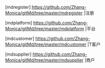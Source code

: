 
[mdregister]  https://github.com/Zhang-Monica/gitMd/tree/master/mdregister               |注册

[mdplatform]  https://github.com/Zhang-Monica/gitMd/tree/master/mdplatform               |平台

[mdcustomer]  https://github.com/Zhang-Monica/gitMd/tree/master/mdcustomer               |T客户

[mdsupplier]  https://github.com/Zhang-Monica/gitMd/tree/master/mdsupplier               |商户
